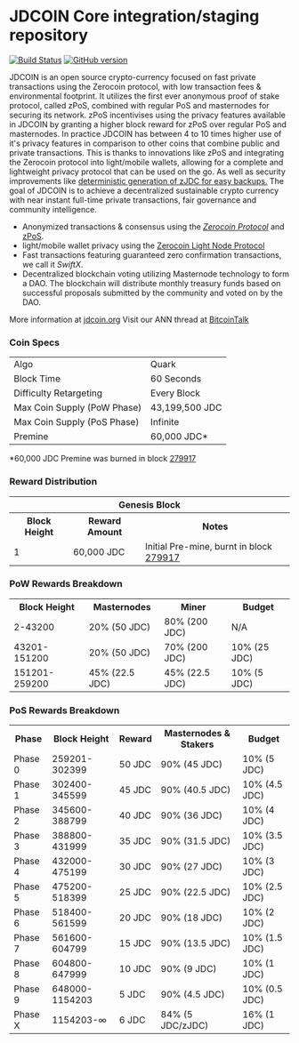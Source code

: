 JDCOIN Core integration/staging repository
=====================================

[![Build Status](https://travis-ci.org/JDCOIN-Project/JDCOIN.svg?branch=master)](https://travis-ci.org/JDCOIN-Project/JDCOIN) [![GitHub version](https://badge.fury.io/gh/JDCOIN-Project%2FJDCOIN.svg)](https://badge.fury.io/gh/JDCOIN-Project%2FJDCOIN)

JDCOIN is an open source crypto-currency focused on fast private transactions using the Zerocoin protocol, with low transaction fees & environmental footprint.  It utilizes the first ever anonymous proof of stake protocol, called zPoS, combined with regular PoS and masternodes for securing its network. zPoS incentivises using the privacy features available in JDCOIN by granting a higher block reward for zPoS over regular PoS and masternodes. In practice JDCOIN has between 4 to 10 times higher use of it's privacy features in comparison to other coins that combine public and private transactions. This is thanks to innovations like zPoS and integrating the Zerocoin protocol into light/mobile wallets, allowing for a complete and lightweight privacy protocol that can be used on the go. As well as security improvements like [deterministic generation of zJDC for easy backups.](https://www.reddit.com/r/jdcoin/comments/8gbjf7/how_to_use_deterministic_zerocoin_generation/)
The goal of JDCOIN is to achieve a decentralized sustainable crypto currency with near instant full-time private transactions, fair governance and community intelligence.
- Anonymized transactions & consensus using the [_Zerocoin Protocol_](http://www.jdcoin.org/zjdc) and [zPoS](https://jdcoin.org/zpos/).
- light/mobile wallet privacy using the [Zerocoin Light Node Protocol](https://jdcoin.org/wp-content/uploads/2018/11/Zerocoin_Light_Node_Protocol.pdf)
- Fast transactions featuring guaranteed zero confirmation transactions, we call it _SwiftX_.
- Decentralized blockchain voting utilizing Masternode technology to form a DAO. The blockchain will distribute monthly treasury funds based on successful proposals submitted by the community and voted on by the DAO.

More information at [jdcoin.org](http://www.jdcoin.org) Visit our ANN thread at [BitcoinTalk](http://www.bitcointalk.org/index.php?topic=1262920)

### Coin Specs
<table>
<tr><td>Algo</td><td>Quark</td></tr>
<tr><td>Block Time</td><td>60 Seconds</td></tr>
<tr><td>Difficulty Retargeting</td><td>Every Block</td></tr>
<tr><td>Max Coin Supply (PoW Phase)</td><td>43,199,500 JDC</td></tr>
<tr><td>Max Coin Supply (PoS Phase)</td><td>Infinite</td></tr>
<tr><td>Premine</td><td>60,000 JDC*</td></tr>
</table>

*60,000 JDC Premine was burned in block [279917](http://www.presstab.pw/phpexplorer/JDCOIN/block.php?blockhash=206d9cfe859798a0b0898ab00d7300be94de0f5469bb446cecb41c3e173a57e0)

### Reward Distribution

<table>
<th colspan=4>Genesis Block</th>
<tr><th>Block Height</th><th>Reward Amount</th><th>Notes</th></tr>
<tr><td>1</td><td>60,000 JDC</td><td>Initial Pre-mine, burnt in block <a href="http://www.presstab.pw/phpexplorer/JDCOIN/block.php?blockhash=206d9cfe859798a0b0898ab00d7300be94de0f5469bb446cecb41c3e173a57e0">279917</a></td></tr>
</table>

### PoW Rewards Breakdown

<table>
<th>Block Height</th><th>Masternodes</th><th>Miner</th><th>Budget</th>
<tr><td>2-43200</td><td>20% (50 JDC)</td><td>80% (200 JDC)</td><td>N/A</td></tr>
<tr><td>43201-151200</td><td>20% (50 JDC)</td><td>70% (200 JDC)</td><td>10% (25 JDC)</td></tr>
<tr><td>151201-259200</td><td>45% (22.5 JDC)</td><td>45% (22.5 JDC)</td><td>10% (5 JDC)</td></tr>
</table>

### PoS Rewards Breakdown

<table>
<th>Phase</th><th>Block Height</th><th>Reward</th><th>Masternodes & Stakers</th><th>Budget</th>
<tr><td>Phase 0</td><td>259201-302399</td><td>50 JDC</td><td>90% (45 JDC)</td><td>10% (5 JDC)</td></tr>
<tr><td>Phase 1</td><td>302400-345599</td><td>45 JDC</td><td>90% (40.5 JDC)</td><td>10% (4.5 JDC)</td></tr>
<tr><td>Phase 2</td><td>345600-388799</td><td>40 JDC</td><td>90% (36 JDC)</td><td>10% (4 JDC)</td></tr>
<tr><td>Phase 3</td><td>388800-431999</td><td>35 JDC</td><td>90% (31.5 JDC)</td><td>10% (3.5 JDC)</td></tr>
<tr><td>Phase 4</td><td>432000-475199</td><td>30 JDC</td><td>90% (27 JDC)</td><td>10% (3 JDC)</td></tr>
<tr><td>Phase 5</td><td>475200-518399</td><td>25 JDC</td><td>90% (22.5 JDC)</td><td>10% (2.5 JDC)</td></tr>
<tr><td>Phase 6</td><td>518400-561599</td><td>20 JDC</td><td>90% (18 JDC)</td><td>10% (2 JDC)</td></tr>
<tr><td>Phase 7</td><td>561600-604799</td><td>15 JDC</td><td>90% (13.5 JDC)</td><td>10% (1.5 JDC)</td></tr>
<tr><td>Phase 8</td><td>604800-647999</td><td>10 JDC</td><td>90% (9 JDC)</td><td>10% (1 JDC)</td></tr>
<tr><td>Phase 9</td><td>648000-1154203</td><td>5 JDC</td><td>90% (4.5 JDC)</td><td>10% (0.5 JDC)</td></tr>
<tr><td>Phase X</td><td>1154203-∞</td><td>6 JDC</td><td>84% (5 JDC/zJDC)</td><td>16% (1 JDC)</td></tr>
</table>
